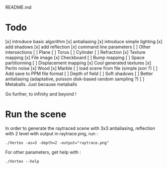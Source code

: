 README.md

# Todo

 [x] introduce basic algorithm
 [x] antialiasing
 [x] introduce simple lighting
 [x] add shadows
 [x] add reflection
 [x] command line parameters
 [ ] Other intersections
    [ ] Plane
    [ ] Torus
    [ ] Cylinder
 [ ] Refraction
 [x] Texture mapping
    [x] File image
    [x] Checkboard
 [ ] Bump mapping 
 [ ] Space partitionning
 [ ] Displacement mapping
 [x] Cool generated textures
    [x] Perlin noise
    [x] Wood
    [x] Marble
 [ ] load scene from file (simple json ?)
 [ ] Add save to PPM file format
 [ ] Depth of field
 [ ] Soft shadows
 [ ] Better antialiasing (adaptative, poisson disk-based random sampling ?)
 [ ] Metaballs. Just because metaballs

Go further, to infinity and beyond !

# Run the scene

In order to generate the raytraced scene with 3x3 antialiasing, reflection with 2 level with output in raytrace.png, run :

    ./Vertex -as=3 -depth=2 -output="raytrace.png"

For other parameters, get help with :

    ./Vertex --help 
